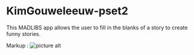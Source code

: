# KimGouweleeuw-pset2
This MADLIBS app allows the user to fill in the blanks of a story to create funny stories.

Markup : ![picture alt](https://www.dropbox.com/s/anhj23tlnb1mmcn/MADLIBS.png?raw=1 "MADLIBS start screen")
